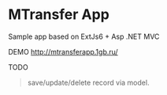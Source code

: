 # MTransfer App
Sample app based on ExtJs6 + Asp .NET MVC


DEMO http://mtransferapp.1gb.ru/

TODO
> save/update/delete record via model.
